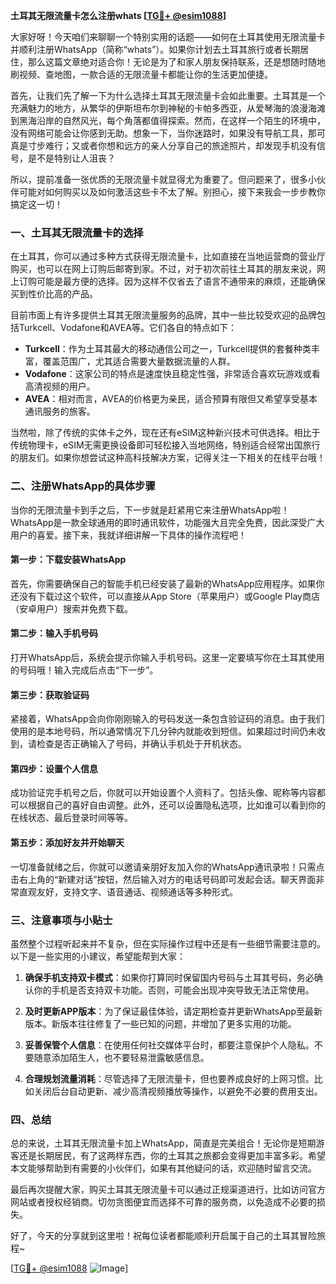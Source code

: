 **土耳其无限流量卡怎么注册whats [[TG💪+ @esim1088](https://t.me/s/esim1088)]**

大家好呀！今天咱们来聊聊一个特别实用的话题——如何在土耳其使用无限流量卡并顺利注册WhatsApp（简称“whats”）。如果你计划去土耳其旅行或者长期居住，那么这篇文章绝对适合你！无论是为了和家人朋友保持联系，还是想随时随地刷视频、查地图，一款合适的无限流量卡都能让你的生活更加便捷。

首先，让我们先了解一下为什么选择土耳其无限流量卡会如此重要。土耳其是一个充满魅力的地方，从繁华的伊斯坦布尔到神秘的卡帕多西亚，从爱琴海的浪漫海滩到黑海沿岸的自然风光，每个角落都值得探索。然而，在这样一个陌生的环境中，没有网络可能会让你感到无助。想象一下，当你迷路时，如果没有导航工具，那可真是寸步难行；又或者你想和远方的亲人分享自己的旅途照片，却发现手机没有信号，是不是特别让人沮丧？

所以，提前准备一张优质的无限流量卡就显得尤为重要了。但问题来了，很多小伙伴可能对如何购买以及如何激活这些卡不太了解。别担心，接下来我会一步步教你搞定这一切！

### **一、土耳其无限流量卡的选择**

在土耳其，你可以通过多种方式获得无限流量卡，比如直接在当地运营商的营业厅购买，也可以在网上订购后邮寄到家。不过，对于初次前往土耳其的朋友来说，网上订购可能是最方便的选择。因为这样不仅省去了语言不通带来的麻烦，还能确保买到性价比高的产品。

目前市面上有许多提供土耳其无限流量服务的品牌，其中一些比较受欢迎的品牌包括Turkcell、Vodafone和AVEA等。它们各自的特点如下：

- **Turkcell**：作为土耳其最大的移动通信公司之一，Turkcell提供的套餐种类丰富，覆盖范围广，尤其适合需要大量数据流量的人群。
- **Vodafone**：这家公司的特点是速度快且稳定性强，非常适合喜欢玩游戏或看高清视频的用户。
- **AVEA**：相对而言，AVEA的价格更为亲民，适合预算有限但又希望享受基本通讯服务的旅客。

当然啦，除了传统的实体卡之外，现在还有eSIM这种新兴技术可供选择。相比于传统物理卡，eSIM无需更换设备即可轻松接入当地网络，特别适合经常出国旅行的朋友们。如果你想尝试这种高科技解决方案，记得关注一下相关的在线平台哦！

### **二、注册WhatsApp的具体步骤**

当你的无限流量卡到手之后，下一步就是赶紧用它来注册WhatsApp啦！WhatsApp是一款全球通用的即时通讯软件，功能强大且完全免费，因此深受广大用户的喜爱。接下来，我就详细讲解一下具体的操作流程吧！

#### **第一步：下载安装WhatsApp**
首先，你需要确保自己的智能手机已经安装了最新的WhatsApp应用程序。如果你还没有下载过这个软件，可以直接从App Store（苹果用户）或Google Play商店（安卓用户）搜索并免费下载。

#### **第二步：输入手机号码**
打开WhatsApp后，系统会提示你输入手机号码。这里一定要填写你在土耳其使用的号码哦！输入完成后点击“下一步”。

#### **第三步：获取验证码**
紧接着，WhatsApp会向你刚刚输入的号码发送一条包含验证码的消息。由于我们使用的是本地号码，所以通常情况下几分钟内就能收到短信。如果超过时间仍未收到，请检查是否正确输入了号码，并确认手机处于开机状态。

#### **第四步：设置个人信息**
成功验证完手机号之后，你就可以开始设置个人资料了。包括头像、昵称等内容都可以根据自己的喜好自由调整。此外，还可以设置隐私选项，比如谁可以看到你的在线状态、最后登录时间等等。

#### **第五步：添加好友并开始聊天**
一切准备就绪之后，你就可以邀请亲朋好友加入你的WhatsApp通讯录啦！只需点击右上角的“新建对话”按钮，然后输入对方的电话号码即可发起会话。聊天界面非常直观友好，支持文字、语音通话、视频通话等多种形式。

### **三、注意事项与小贴士**

虽然整个过程听起来并不复杂，但在实际操作过程中还是有一些细节需要注意的。以下是一些实用的小建议，希望能帮到大家：

1. **确保手机支持双卡模式**：如果你打算同时保留国内号码与土耳其号码，务必确认你的手机是否支持双卡功能。否则，可能会出现冲突导致无法正常使用。
   
2. **及时更新APP版本**：为了保证最佳体验，请定期检查并更新WhatsApp至最新版本。新版本往往修复了一些已知的问题，并增加了更多实用的功能。

3. **妥善保管个人信息**：在使用任何社交媒体平台时，都要注意保护个人隐私。不要随意添加陌生人，也不要轻易泄露敏感信息。

4. **合理规划流量消耗**：尽管选择了无限流量卡，但也要养成良好的上网习惯。比如关闭后台自动更新、减少高清视频播放等操作，以避免不必要的费用支出。

### **四、总结**

总的来说，土耳其无限流量卡加上WhatsApp，简直是完美组合！无论你是短期游客还是长期居民，有了这两样东西，你的土耳其之旅都会变得更加丰富多彩。希望本文能够帮助到有需要的小伙伴们，如果有其他疑问的话，欢迎随时留言交流。

最后再次提醒大家，购买土耳其无限流量卡可以通过正规渠道进行，比如访问官方网站或者授权经销商。切勿贪图便宜而选择不可靠的服务商，以免造成不必要的损失。

好了，今天的分享就到这里啦！祝每位读者都能顺利开启属于自己的土耳其冒险旅程~ 

[[TG💪+ @esim1088](https://t.me/s/esim1088) ![Image](https://i.postimg.cc/4NQfJmqS/Snipaste-2025-05-13-00-14-12.png)]